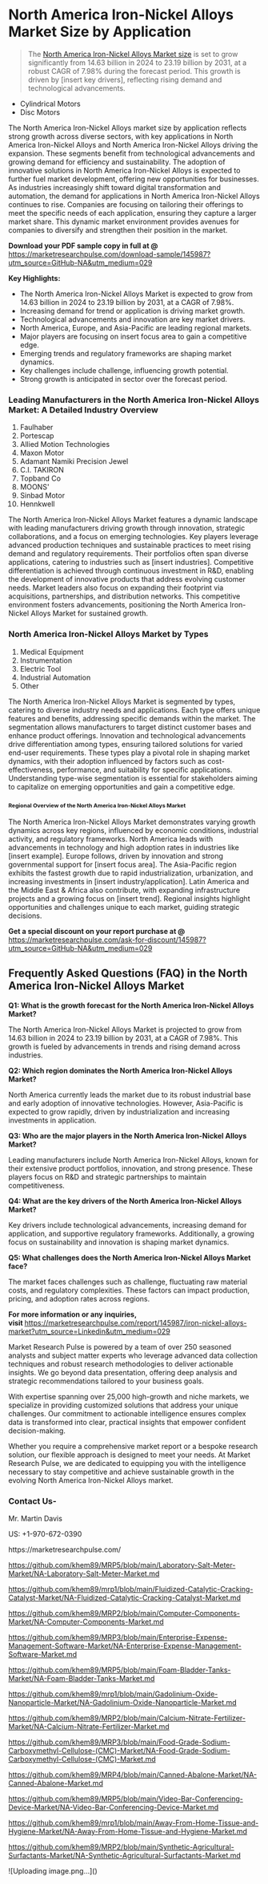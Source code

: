 <h1>North America Iron-Nickel Alloys Market&nbsp;Size by Application</h1><blockquote><p>The <a href="https://marketresearchpulse.com/download-sample/145987?utm_source=GitHub-NA&amp;utm_medium=029">North America Iron-Nickel Alloys Market size</a> is set to grow significantly from 14.63 billion in 2024 to 23.19 billion by 2031, at a robust CAGR of 7.98% during the forecast period. This growth is driven by [insert key drivers], reflecting rising demand and technological advancements.</p></blockquote><ul><li>Cylindrical Motors<li> Disc Motors</li></ul><p>The North America Iron-Nickel Alloys market size by application reflects strong growth across diverse sectors, with key applications in North America Iron-Nickel Alloys and North America Iron-Nickel Alloys driving the expansion. These segments benefit from technological advancements and growing demand for efficiency and sustainability. The adoption of innovative solutions in North America Iron-Nickel Alloys is expected to further fuel market development, offering new opportunities for businesses. As industries increasingly shift toward digital transformation and automation, the demand for applications in North America Iron-Nickel Alloys continues to rise. Companies are focusing on tailoring their offerings to meet the specific needs of each application, ensuring they capture a larger market share. This dynamic market environment provides avenues for companies to diversify and strengthen their position in the market.</p><p><strong>Download your PDF sample copy in full at @ </strong><a href="https://marketresearchpulse.com/download-sample/145987?utm_source=GitHub-NA&amp;utm_medium=029">https://marketresearchpulse.com/download-sample/145987?utm_source=GitHub-NA&amp;utm_medium=029</a></p><p><strong>Key Highlights: </strong></p><ul><li>The North America Iron-Nickel Alloys Market is expected to grow from 14.63 billion in 2024 to 23.19 billion by 2031, at a CAGR of 7.98%.</li><li>Increasing demand for trend or application is driving market growth.</li><li>Technological advancements and innovation are key market drivers.</li><li>North America, Europe, and Asia-Pacific are leading regional markets.</li><li>Major players are focusing on insert focus area to gain a competitive edge.</li><li>Emerging trends and regulatory frameworks are shaping market dynamics.</li><li>Key challenges include challenge, influencing growth potential.</li><li>Strong growth is anticipated in sector over the forecast period.</li></ul><h3>Leading Manufacturers in the North America Iron-Nickel Alloys Market: A Detailed Industry Overview</h3><ol><li>Faulhaber</li><li>Portescap</li><li>Allied Motion Technologies</li><li>Maxon Motor</li><li>Adamant Namiki Precision Jewel</li><li>C.I. TAKIRON</li><li>Topband Co</li><li>MOONS'</li><li>Sinbad Motor</li><li>Hennkwell</li></ol><div class="flex max-w-full flex-col flex-grow"><div class="min-h-8 text-message flex w-full flex-col items-end gap-2 whitespace-normal break-words [.text-message+&amp;]:mt-5" dir="auto" data-message-author-role="assistant" data-message-id="fd8432e4-4910-450d-b182-61b7bfb0a01f" data-message-model-slug="gpt-4o"><div class="flex w-full flex-col gap-1 empty:hidden first:pt-[3px]"><div class="markdown prose w-full break-words dark:prose-invert light"><p>The North America Iron-Nickel Alloys Market features a dynamic landscape with leading manufacturers driving growth through innovation, strategic collaborations, and a focus on emerging technologies. Key players leverage advanced production techniques and sustainable practices to meet rising demand and regulatory requirements. Their portfolios often span diverse applications, catering to industries such as [insert industries]. Competitive differentiation is achieved through continuous investment in R&amp;D, enabling the development of innovative products that address evolving customer needs. Market leaders also focus on expanding their footprint via acquisitions, partnerships, and distribution networks. This competitive environment fosters advancements, positioning the North America Iron-Nickel Alloys Market for sustained growth.</p></div></div></div></div><h3>North America Iron-Nickel Alloys Market by Types</h3><ol><li>Medical Equipment<li> Instrumentation<li> Electric Tool<li> Industrial Automation<li> Other</li></ol><div class="flex max-w-full flex-col flex-grow"><div class="min-h-8 text-message flex w-full flex-col items-end gap-2 whitespace-normal break-words [.text-message+&amp;]:mt-5" dir="auto" data-message-author-role="assistant" data-message-id="084470be-0bb7-4664-bddf-5156b4f41249" data-message-model-slug="gpt-4o-mini"><div class="flex w-full flex-col gap-1 empty:hidden first:pt-[3px]"><div class="markdown prose w-full break-words dark:prose-invert light"><p>The North America Iron-Nickel Alloys Market is segmented by types, catering to diverse industry needs and applications. Each type offers unique features and benefits, addressing specific demands within the market. The segmentation allows manufacturers to target distinct customer bases and enhance product offerings. Innovation and technological advancements drive differentiation among types, ensuring tailored solutions for varied end-user requirements. These types play a pivotal role in shaping market dynamics, with their adoption influenced by factors such as cost-effectiveness, performance, and suitability for specific applications. Understanding type-wise segmentation is essential for stakeholders aiming to capitalize on emerging opportunities and gain a competitive edge.</p></div></div></div></div><h3><span style="font-size: 11px;">Regional Overview of the North America Iron-Nickel Alloys Market</span></h3><div class="flex max-w-full flex-col flex-grow"><div class="min-h-8 text-message flex w-full flex-col items-end gap-2 whitespace-normal break-words [.text-message+&amp;]:mt-5" dir="auto" data-message-author-role="assistant" data-message-id="e9038762-ce64-4e30-91c9-9bd413514231" data-message-model-slug="gpt-4o-mini"><div class="flex w-full flex-col gap-1 empty:hidden first:pt-[3px]"><div class="markdown prose w-full break-words dark:prose-invert light"><p>The North America Iron-Nickel Alloys Market demonstrates varying growth dynamics across key regions, influenced by economic conditions, industrial activity, and regulatory frameworks. North America leads with advancements in technology and high adoption rates in industries like [insert example]. Europe follows, driven by innovation and strong governmental support for [insert focus area]. The Asia-Pacific region exhibits the fastest growth due to rapid industrialization, urbanization, and increasing investments in [insert industry/application]. Latin America and the Middle East &amp; Africa also contribute, with expanding infrastructure projects and a growing focus on [insert trend]. Regional insights highlight opportunities and challenges unique to each market, guiding strategic decisions.</p></div></div></div></div><p><strong>Get a special discount on your report purchase at @ </strong><a href="https://marketresearchpulse.com/ask-for-discount/145987?utm_source=GitHub-NA&amp;utm_medium=029">https://marketresearchpulse.com/ask-for-discount/145987?utm_source=GitHub-NA&amp;utm_medium=029</a></p><h2>Frequently Asked Questions (FAQ) in the North America Iron-Nickel Alloys Market</h2><p><strong>Q1: What is the growth forecast for the North America Iron-Nickel Alloys Market?</strong></p><p>The North America Iron-Nickel Alloys Market is projected to grow from 14.63 billion in 2024 to 23.19 billion by 2031, at a CAGR of 7.98%. This growth is fueled by advancements in trends and rising demand across industries.</p><p><strong>Q2: Which region dominates the North America Iron-Nickel Alloys Market?</strong></p><p>North America currently leads the market due to its robust industrial base and early adoption of innovative technologies. However, Asia-Pacific is expected to grow rapidly, driven by industrialization and increasing investments in application.</p><p><strong>Q3: Who are the major players in the North America Iron-Nickel Alloys Market?</strong></p><p>Leading manufacturers include North America Iron-Nickel Alloys, known for their extensive product portfolios, innovation, and strong presence. These players focus on R&amp;D and strategic partnerships to maintain competitiveness.</p><p><strong>Q4: What are the key drivers of the North America Iron-Nickel Alloys Market?</strong></p><p>Key drivers include technological advancements, increasing demand for application, and supportive regulatory frameworks. Additionally, a growing focus on sustainability and innovation is shaping market dynamics.</p><p><strong>Q5: What challenges does the North America Iron-Nickel Alloys Market face?</strong></p><p>The market faces challenges such as challenge, fluctuating raw material costs, and regulatory complexities. These factors can impact production, pricing, and adoption rates across regions.</p><p><strong>For more information or any inquiries, visit&nbsp;</strong><a href="https://marketresearchpulse.com/report/145987/iron-nickel-alloys-market?utm_source=Linkedin&utm_medium=029">https://marketresearchpulse.com/report/145987/iron-nickel-alloys-market?utm_source=Linkedin&utm_medium=029</a></p><p>Market Research Pulse is powered by a team of over 250 seasoned analysts and subject matter experts who leverage advanced data collection techniques and robust research methodologies to deliver actionable insights. We go beyond data presentation, offering deep analysis and strategic recommendations tailored to your business goals.</p><p>With expertise spanning over 25,000 high-growth and niche markets, we specialize in providing customized solutions that address your unique challenges. Our commitment to actionable intelligence ensures complex data is transformed into clear, practical insights that empower confident decision-making.</p><p>Whether you require a comprehensive market report or a bespoke research solution, our flexible approach is designed to meet your needs. At Market Research Pulse, we are dedicated to equipping you with the intelligence necessary to stay competitive and achieve sustainable growth in the evolving North America Iron-Nickel Alloys market.</p><h3><strong>Contact Us-</strong></h3><p>Mr. Martin Davis</p><p>US: +1-970-672-0390</p><p>https://marketresearchpulse.com/</p><p><a href="https://github.com/khem89/MRP5/blob/main/Laboratory-Salt-Meter-Market/NA-Laboratory-Salt-Meter-Market.md">https://github.com/khem89/MRP5/blob/main/Laboratory-Salt-Meter-Market/NA-Laboratory-Salt-Meter-Market.md</a></p><p><a href="https://github.com/khem89/mrp1/blob/main/Fluidized-Catalytic-Cracking-Catalyst-Market/NA-Fluidized-Catalytic-Cracking-Catalyst-Market.md">https://github.com/khem89/mrp1/blob/main/Fluidized-Catalytic-Cracking-Catalyst-Market/NA-Fluidized-Catalytic-Cracking-Catalyst-Market.md</a></p><p><a href="https://github.com/khem89/MRP2/blob/main/Computer-Components-Market/NA-Computer-Components-Market.md">https://github.com/khem89/MRP2/blob/main/Computer-Components-Market/NA-Computer-Components-Market.md</a></p><p><a href="https://github.com/khem89/MRP3/blob/main/Enterprise-Expense-Management-Software-Market/NA-Enterprise-Expense-Management-Software-Market.md">https://github.com/khem89/MRP3/blob/main/Enterprise-Expense-Management-Software-Market/NA-Enterprise-Expense-Management-Software-Market.md</a></p><p><a href="https://github.com/khem89/MRP5/blob/main/Foam-Bladder-Tanks-Market/NA-Foam-Bladder-Tanks-Market.md">https://github.com/khem89/MRP5/blob/main/Foam-Bladder-Tanks-Market/NA-Foam-Bladder-Tanks-Market.md</a></p><p><a href="https://github.com/khem89/mrp1/blob/main/Gadolinium-Oxide-Nanoparticle-Market/NA-Gadolinium-Oxide-Nanoparticle-Market.md">https://github.com/khem89/mrp1/blob/main/Gadolinium-Oxide-Nanoparticle-Market/NA-Gadolinium-Oxide-Nanoparticle-Market.md</a></p><p><a href="https://github.com/khem89/MRP2/blob/main/Calcium-Nitrate-Fertilizer-Market/NA-Calcium-Nitrate-Fertilizer-Market.md">https://github.com/khem89/MRP2/blob/main/Calcium-Nitrate-Fertilizer-Market/NA-Calcium-Nitrate-Fertilizer-Market.md</a></p><p><a href="https://github.com/khem89/MRP3/blob/main/Food-Grade-Sodium-Carboxymethyl-Cellulose-(CMC)-Market/NA-Food-Grade-Sodium-Carboxymethyl-Cellulose-(CMC)-Market.md">https://github.com/khem89/MRP3/blob/main/Food-Grade-Sodium-Carboxymethyl-Cellulose-(CMC)-Market/NA-Food-Grade-Sodium-Carboxymethyl-Cellulose-(CMC)-Market.md</a></p><p><a href="https://github.com/khem89/MRP4/blob/main/Canned-Abalone-Market/NA-Canned-Abalone-Market.md">https://github.com/khem89/MRP4/blob/main/Canned-Abalone-Market/NA-Canned-Abalone-Market.md</a></p><p><a href="https://github.com/khem89/MRP5/blob/main/Video-Bar-Conferencing-Device-Market/NA-Video-Bar-Conferencing-Device-Market.md">https://github.com/khem89/MRP5/blob/main/Video-Bar-Conferencing-Device-Market/NA-Video-Bar-Conferencing-Device-Market.md</a></p><p><a href="https://github.com/khem89/mrp1/blob/main/Away-From-Home-Tissue-and-Hygiene-Market/NA-Away-From-Home-Tissue-and-Hygiene-Market.md">https://github.com/khem89/mrp1/blob/main/Away-From-Home-Tissue-and-Hygiene-Market/NA-Away-From-Home-Tissue-and-Hygiene-Market.md</a></p><p><a href="https://github.com/khem89/MRP2/blob/main/Synthetic-Agricultural-Surfactants-Market/NA-Synthetic-Agricultural-Surfactants-Market.md">https://github.com/khem89/MRP2/blob/main/Synthetic-Agricultural-Surfactants-Market/NA-Synthetic-Agricultural-Surfactants-Market.md</a></p>
![Uploading image.png…]()

